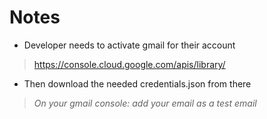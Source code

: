 # Notes
- Developer needs to activate gmail for their account
> https://console.cloud.google.com/apis/library/
- Then download the needed credentials.json from there
> _On your gmail console: add your email as a test email_
